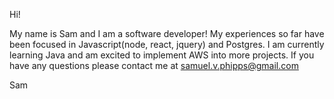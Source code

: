 Hi!

My name is Sam and I am a software developer! My experiences so far have been focused in Javascript(node, react, jquery) and Postgres. I am currently learning Java and am excited to implement AWS into more projects. If you have any questions please contact me at samuel.v.phipps@gmail.com 

Sam

<!---
Samuelvphipps/Samuelvphipps is a ✨ special ✨ repository because its `README.md` (this file) appears on your GitHub profile.
You can click the Preview link to take a look at your changes.
--->
